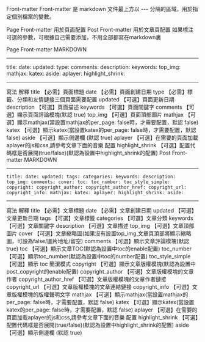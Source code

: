 Front-matter
Front-matter 是 markdown 文件最上方以 --- 分隔的區域，用於指定個別檔案的變數。

Page Front-matter 用於頁面配置
Post Front-matter 用於文章頁配置
如果標注可選的參數，可根據自己需要添加，不用全部都寫在markdown裏

Page Front-matter
MARKDOWN

---

title:
date:
updated:
type:
comments:
description:
keywords:
top_img:
mathjax:
katex:
aside:
aplayer:
highlight_shrink:

---

寫法    解釋
title    【必需】頁面標題
date    【必需】頁面創建日期
type    【必需】標籤、分類和友情鏈接三個頁面需要配置
updated    【可選】頁面更新日期
description    【可選】頁面描述
keywords    【可選】頁面關鍵字
comments    【可選】顯示頁面評論模塊(默認 true)
top_img    【可選】頁面頂部圖片
mathjax    【可選】顯示mathjax(當設置mathjax的per_page: false時，才需要配置，默認 false)
katex    【可選】顯示katex(當設置katex的per_page: false時，才需要配置，默認 false)
aside    【可選】顯示側邊欄 (默認 true)
aplayer    【可選】在需要的頁面加載aplayer的js和css,請參考文章下面的音樂 配置
highlight_shrink    【可選】配置代碼框是否展開(true/false)(默認為設置中highlight_shrink的配置)
Post Front-matter
MARKDOWN

---

`title:
date:
updated:
tags:
categories:
keywords:
description:
top_img:
comments:
cover:
toc:
toc_number:
toc_style_simple:
copyright:
copyright_author:
copyright_author_href:
copyright_url:
copyright_info:
mathjax:
katex:
aplayer:
highlight_shrink:
aside:`

---

寫法    解釋
title    【必需】文章標題
date    【必需】文章創建日期
updated    【可選】文章更新日期
tags    【可選】文章標籤
categories    【可選】文章分類
keywords    【可選】文章關鍵字
description    【可選】文章描述
top_img    【可選】文章頂部圖片
cover    【可選】文章縮略圖(如果沒有設置top_img,文章頁頂部將顯示縮略圖，可設為false/圖片地址/留空)
comments    【可選】顯示文章評論模塊(默認 true)
toc    【可選】顯示文章TOC(默認為設置中toc的enable配置)
toc_number    【可選】顯示toc_number(默認為設置中toc的number配置)
toc_style_simple    【可選】顯示 toc 簡潔模式
copyright    【可選】顯示文章版權模塊(默認為設置中post_copyright的enable配置)
copyright_author    【可選】文章版權模塊的文章作者
copyright_author_href    【可選】文章版權模塊的文章作者鏈接
copyright_url    【可選】文章版權模塊的文章連結鏈接
copyright_info    【可選】文章版權模塊的版權聲明文字
mathjax    【可選】顯示mathjax(當設置mathjax的per_page: false時，才需要配置，默認 false)
katex    【可選】顯示katex(當設置katex的per_page: false時，才需要配置，默認 false)
aplayer    【可選】在需要的頁面加載aplayer的js和css,請參考文章下面的音樂 配置
highlight_shrink    【可選】配置代碼框是否展開(true/false)(默認為設置中highlight_shrink的配置)
aside    【可選】顯示側邊欄 (默認 true)
